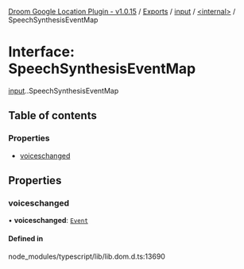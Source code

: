 [Droom Google Location Plugin - v1.0.15](../README.md) / [Exports](../modules.md) / [input](../modules/input.md) / [<internal\>](../modules/input._internal_.md) / SpeechSynthesisEventMap

# Interface: SpeechSynthesisEventMap

[input](../modules/input.md).[<internal>](../modules/input._internal_.md).SpeechSynthesisEventMap

## Table of contents

### Properties

- [voiceschanged](input._internal_.SpeechSynthesisEventMap.md#voiceschanged)

## Properties

### voiceschanged

• **voiceschanged**: [`Event`](../modules/input._internal_.md#event)

#### Defined in

node_modules/typescript/lib/lib.dom.d.ts:13690
